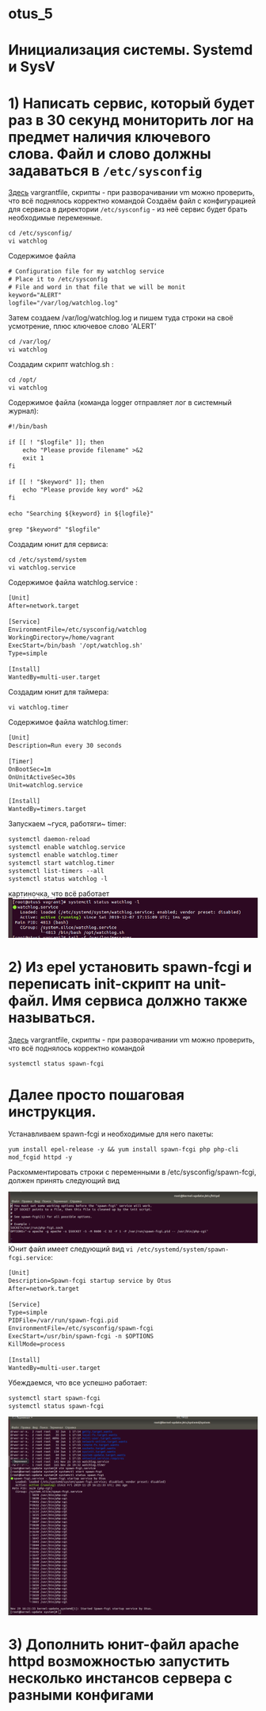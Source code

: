 # otus_5
# Инициализация системы. Systemd и SysV
# 1) Написать сервис, который будет раз в 30 секунд мониторить лог на предмет наличия ключевого слова. Файл и слово должны задаваться в ```/etc/sysconfig```


[Здесь](https://github.com/Edo1993/otus_5/tree/master/watchlog) vargrantfile, скрипты - при разворачивании vm можно проверить, что всё поднялось корректно командой 
Создаём файл с конфигурацией для сервиса в директории ```/etc/sysconfig``` - из неё сервис будет брать необходимые переменные.
```
cd /etc/sysconfig/
vi watchlog
```
Содержимое файла
```
# Configuration file for my watchlog service
# Place it to /etc/sysconfig
# File and word in that file that we will be monit
keyword="ALERT"
logfile="/var/log/watchlog.log"
```
Затем создаем /var/log/watchlog.log и пишем туда строки на своё усмотрение, плюс ключевое слово ‘ALERT’
```
cd /var/log/
vi watchlog
```
Создадим скрипт watchlog.sh :
```
cd /opt/
vi watchlog
```
Содержимое файла (команда logger отправляет лог в системный журнал):
```
#!/bin/bash

if [[ ! "$logfile" ]]; then
    echo "Please provide filename" >&2
    exit 1
fi

if [[ ! "$keyword" ]]; then
    echo "Please provide key word" >&2
fi

echo "Searching ${keyword} in ${logfile}"

grep "$keyword" "$logfile"
```
Создадим юнит для сервиса:
```
cd /etc/systemd/system
vi watchlog.service
```
Содержимое файла watchlog.service :
```
[Unit]
After=network.target

[Service]
EnvironmentFile=/etc/sysconfig/watchlog
WorkingDirectory=/home/vagrant
ExecStart=/bin/bash '/opt/watchlog.sh'
Type=simple

[Install]
WantedBy=multi-user.target
```
Создадим юнит для таймера:
```
vi watchlog.timer
```
Содержимое файла watchlog.timer:
```
[Unit]
Description=Run every 30 seconds

[Timer]
OnBootSec=1m
OnUnitActiveSec=30s
Unit=watchlog.service

[Install]
WantedBy=timers.target
```
Запускаем ~гуся, работяги~ timer:
```
systemctl daemon-reload
systemctl enable watchlog.service
systemctl enable watchlog.timer
systemctl start watchlog.timer
systemctl list-timers --all
systemctl status watchlog -l
```
картиночка, что всё работает
![Image alt](https://github.com/Edo1993/otus_5/raw/master/111.png)

# 2) Из epel установить spawn-fcgi и переписать init-скрипт на unit-файл. Имя сервиса должно также называться.


[Здесь](https://github.com/Edo1993/otus_5/tree/master/spawn) vargrantfile, скрипты - при разворачивании vm можно проверить, что всё поднялось корректно командой 
```
systemctl status spawn-fcgi
```

# Далее просто пошаговая инструкция.

Устанавливаем spawn-fcgi и необходимые для него пакеты:
```
yum install epel-release -y && yum install spawn-fcgi php php-cli mod_fcgid httpd -y
```
Раскомментировать строки с переменными в /etc/sysconfig/spawn-fcgi, должен принять следующий вид

![Image alt](https://github.com/Edo1993/otus_5/raw/master/21.png)
Юнит файл имеет следующий вид ```vi /etc/systemd/system/spawn-fcgi.service```:
```
[Unit]
Description=Spawn-fcgi startup service by Otus
After=network.target

[Service]
Type=simple
PIDFile=/var/run/spawn-fcgi.pid
EnvironmentFile=/etc/sysconfig/spawn-fcgi
ExecStart=/usr/bin/spawn-fcgi -n $OPTIONS
KillMode=process

[Install]
WantedBy=multi-user.target

```
Убеждаемся, что все успешно работает:
```
systemctl start spawn-fcgi
systemctl status spawn-fcgi
```
![Image alt](https://github.com/Edo1993/otus_5/raw/master/22.png)

# 3) Дополнить юнит-файл apache httpd возможностью запустить несколько инстансов сервера с разными конфигами

